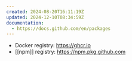 ```yaml
---
created: 2024-08-20T16:11:19Z
updated: 2024-12-10T08:34:59Z
documentation:
  - https://docs.github.com/en/packages
---
```

- Docker registry: https://ghcr.io
- [[npm]] registry: https://npm.pkg.github.com